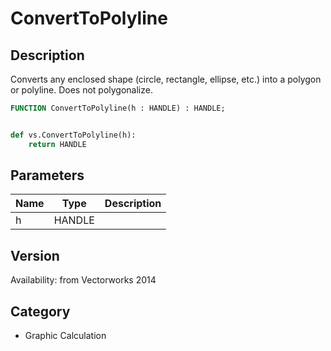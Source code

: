 # ConvertToPolyline

## Description
Converts any enclosed shape (circle, rectangle, ellipse, etc.) into a polygon or polyline. Does not polygonalize.

```pascal
FUNCTION ConvertToPolyline(h : HANDLE) : HANDLE;
```

```python

def vs.ConvertToPolyline(h):
    return HANDLE
```

## Parameters
|Name|Type|Description|
|---|---|---|
|h|HANDLE||

## Version
Availability: from Vectorworks 2014
## Category
* Graphic Calculation

